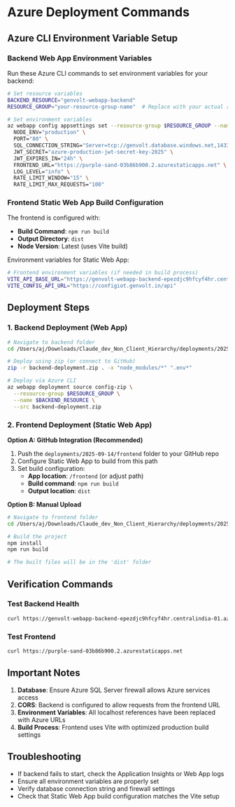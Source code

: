 # Azure Deployment Commands

## Azure CLI Environment Variable Setup

### Backend Web App Environment Variables

Run these Azure CLI commands to set environment variables for your backend:

```bash
# Set resource variables
BACKEND_RESOURCE="genvolt-webapp-backend"
RESOURCE_GROUP="your-resource-group-name"  # Replace with your actual resource group

# Set environment variables
az webapp config appsettings set --resource-group $RESOURCE_GROUP --name $BACKEND_RESOURCE --settings \
  NODE_ENV="production" \
  PORT="80" \
  SQL_CONNECTION_STRING="Server=tcp://genvolt.database.windows.net,1433;Database=gendb;User ID=genadmin;Password=genvolt@123;Encrypt=true;TrustServerCertificate=false;Connection Timeout=30;" \
  JWT_SECRET="azure-production-jwt-secret-key-2025" \
  JWT_EXPIRES_IN="24h" \
  FRONTEND_URL="https://purple-sand-03b86b900.2.azurestaticapps.net" \
  LOG_LEVEL="info" \
  RATE_LIMIT_WINDOW="15" \
  RATE_LIMIT_MAX_REQUESTS="100"
```

### Frontend Static Web App Build Configuration

The frontend is configured with:
- **Build Command**: `npm run build`
- **Output Directory**: `dist`
- **Node Version**: Latest (uses Vite build)

Environment variables for Static Web App:
```bash
# Frontend environment variables (if needed in build process)
VITE_API_BASE_URL="https://genvolt-webapp-backend-epezdjc9hfcyf4hr.centralindia-01.azurewebsites.net"
VITE_CONFIG_API_URL="https://configiot.genvolt.in/api"
```

## Deployment Steps

### 1. Backend Deployment (Web App)
```bash
# Navigate to backend folder
cd /Users/aj/Downloads/Claude_dev_Non_Client_Hierarchy/deployments/2025-09-14/backend

# Deploy using zip (or connect to GitHub)
zip -r backend-deployment.zip . -x "node_modules/*" ".env*"

# Deploy via Azure CLI
az webapp deployment source config-zip \
  --resource-group $RESOURCE_GROUP \
  --name $BACKEND_RESOURCE \
  --src backend-deployment.zip
```

### 2. Frontend Deployment (Static Web App)

**Option A: GitHub Integration (Recommended)**
1. Push the `deployments/2025-09-14/frontend` folder to your GitHub repo
2. Configure Static Web App to build from this path
3. Set build configuration:
   - **App location**: `/frontend` (or adjust path)
   - **Build command**: `npm run build`
   - **Output location**: `dist`

**Option B: Manual Upload**
```bash
# Navigate to frontend folder
cd /Users/aj/Downloads/Claude_dev_Non_Client_Hierarchy/deployments/2025-09-14/frontend

# Build the project
npm install
npm run build

# The built files will be in the 'dist' folder
```

## Verification Commands

### Test Backend Health
```bash
curl https://genvolt-webapp-backend-epezdjc9hfcyf4hr.centralindia-01.azurewebsites.net/api/v1/health
```

### Test Frontend
```bash
curl https://purple-sand-03b86b900.2.azurestaticapps.net
```

## Important Notes

1. **Database**: Ensure Azure SQL Server firewall allows Azure services access
2. **CORS**: Backend is configured to allow requests from the frontend URL
3. **Environment Variables**: All localhost references have been replaced with Azure URLs
4. **Build Process**: Frontend uses Vite with optimized production build settings

## Troubleshooting

- If backend fails to start, check the Application Insights or Web App logs
- Ensure all environment variables are properly set
- Verify database connection string and firewall settings
- Check that Static Web App build configuration matches the Vite setup